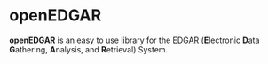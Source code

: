 # openEDGAR
**openEDGAR** is an easy to use library for the [EDGAR](https://www.sec.gov/edgar/about) (**E**lectronic **D**ata **G**athering, **A**nalysis, and **R**etrieval) System.
